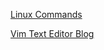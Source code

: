 [Linux Commands](http://fosswire.com/post/2007/08/unixlinux-command-cheat-sheet/ "")

[Vim Text Editor Blog](http://www.vim.org/about.php "")